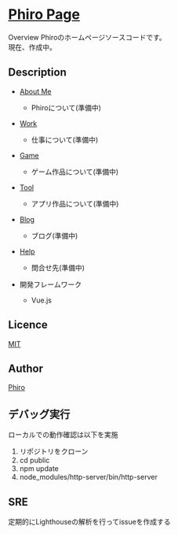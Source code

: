 [Phiro Page](https://phiro1021.github.io/public)
====

Overview
  Phiroのホームページソースコードです。  
  現在、作成中。

## Description
- [About Me](https://phiro1021.github.io/public/#/about)
  - Phiroについて(準備中)
- [Work](https://phiro1021.github.io/public/#/work)
  - 仕事について(準備中)
- [Game](https://phiro1021.github.io/public/#/game)
  - ゲーム作品について(準備中)
- [Tool](https://phiro1021.github.io/public/#/tool)
  - アプリ作品について(準備中)
- [Blog](https://phiro1021.github.io/public/#/blog)
  - ブログ(準備中)
- [Help](https://phiro1021.github.io/public/#/help)
  - 問合せ先(準備中)

- 開発フレームワーク
  - Vue.js

## Licence

[MIT](https://github.com/phiro1021/public/blob/master/LICENSE)

## Author

[Phiro](https://github.com/Phiro1021)

## デバッグ実行

ローカルでの動作確認は以下を実施

1. リポジトリをクローン
2. cd public
3. npm update
4. node_modules/http-server/bin/http-server

## SRE

定期的にLighthouseの解析を行ってissueを作成する
